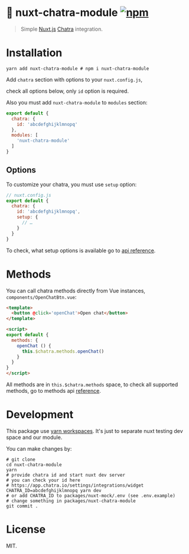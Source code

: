# 💬 nuxt-chatra-module [![npm](https://img.shields.io/npm/v/nuxt-chatra-module)](https://www.npmjs.com/package/nuxt-chatra-module)

> Simple [Nuxt.js](https://nuxtjs.org) [Chatra](https://chatra.com) integration.

# Installation

`yarn add nuxt-chatra-module # npm i nuxt-chatra-module`

Add `chatra` section with options to your `nuxt.config.js`,

check all options below, only `id` option is required.

Also you must add `nuxt-chatra-module` to `modules` section:

```js
export default {
  chatra: {
    id: 'abcdefghijklmnopq'
  },
  modules: [
    'nuxt-chatra-module'
  ]
}
```

## Options

To customize your chatra, you must use `setup` option:

```js
// nuxt.config.js
export default {
  chatra: {
    id: 'abcdefghijklmnopq',
    setup: {
      // …
    }
  }
}
```

To check, what setup options is available go to [api reference](https://chatra.com/help/api/#settings).

# Methods

You can call chatra methods directly from Vue instances, `components/OpenChatBtn.vue`:
```html
<template>
  <button @click='openChat'>Open chat</button>
</template>

<script>
export default {
  methods: {
    openChat () {
      this.$chatra.methods.openChat()
    }
  }
}
</script>
```

All methods are in `this.$chatra.methods` space, to check all supported methods,
go to methods api [reference](https://chatra.com/help/api/#methods).

# Development

This package use [yarn workspaces](https://classic.yarnpkg.com/en/docs/workspaces).
It's just to separate nuxt testing dev space and our module.

You can make changes by:

```shell
# git clone
cd nuxt-chatra-module
yarn
# provide chatra id and start nuxt dev server
# you can check your id here
# https://app.chatra.io/settings/integrations/widget
CHATRA_ID=abcdefghijklmnopq yarn dev
# or add CHATRA_ID to packages/nuxt-mock/.env (see .env.example)
# change something in packages/nuxt-chatra-module
git commit .
```

# License

MIT.
